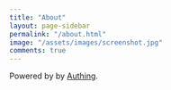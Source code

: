 ```yaml
---
title: "About"
layout: page-sidebar
permalink: "/about.html"
image: "/assets/images/screenshot.jpg"
comments: true
---
```

Powered by <i class="fa fa-heart text-danger"></i> by [Authing](https://authing.cn/).
